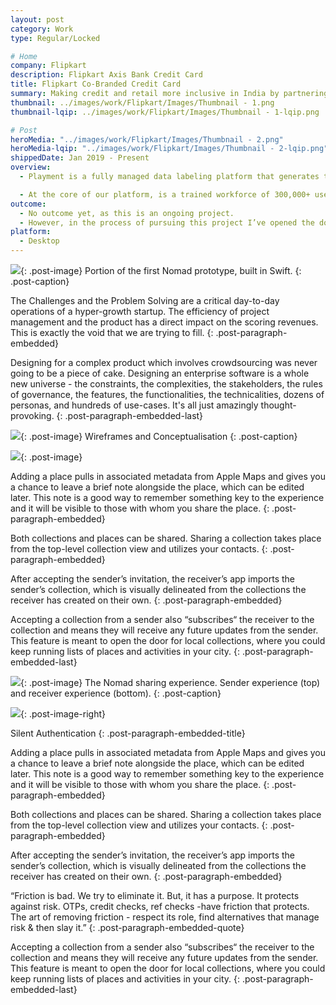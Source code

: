 ```yaml
---
layout: post
category: Work
type: Regular/Locked

# Home
company: Flipkart
description: Flipkart Axis Bank Credit Card
title: Flipkart Co-Branded Credit Card
summary: Making credit and retail more inclusive in India by partnering with Axis Bank and Mastercard to launch a co-branded credit card.
thumbnail: ../images/work/Flipkart/Images/Thumbnail - 1.png
thumbnail-lqip: ../images/work/Flipkart/Images/Thumbnail - 1-lqip.png

# Post
heroMedia: "../images/work/Flipkart/Images/Thumbnail - 2.png"
heroMedia-lqip: "../images/work/Flipkart/Images/Thumbnail - 2-lqip.png"
shippedDate: Jan 2019 - Present
overview:
  - Playment is a fully managed data labeling platform that generates training data for computer vision models at scale using crowdsourcing. The motto is to empower companies in the Autonomous Vehicle, Drones, Mapping, and similar spaces with high precision annotation services. We are a young company backed by Y-Combinator and SAIF Partners; we have helped the likes of Nio, Didi Chuxing, University of Washington, Nuro, Drive.ai, and many more to fuel their vision of Autonomous Vehicles.

  - At the core of our platform, is a trained workforce of 300,000+ users (Players/Annotators) managed by their human intelligence experts who build annotation tasks on the training data and deliver results with assured quality.
outcome:
  - No outcome yet, as this is an ongoing project.
  - However, in the process of pursuing this project I’ve opened the door to the world of Swift and iOS development, so in that sense it’s already a great success.
platform:
  - Desktop
---
```


<img src="../images/work/Flipkart/CBC/cards-lqip.png" data-src="../images/work/Flipkart/CBC/cards.png" class="lazyload blur-up">{: .post-image}
Portion of the first Nomad prototype, built in Swift.
{: .post-caption}

The Challenges and the Problem Solving are a critical day-to-day operations of a hyper-growth startup. The efficiency of project management and the product has a direct impact on the scoring revenues. This is exactly the void that we are trying to fill.
{: .post-paragraph-embedded}

Designing for a complex product which involves crowdsourcing was never going to be a piece of cake. Designing an enterprise software is a whole new universe - the constraints, the complexities, the stakeholders, the rules of governance, the features, the functionalities, the technicalities, dozens of personas, and hundreds of use-cases. It's all just amazingly thought-provoking.
{: .post-paragraph-embedded-last}

<img src="../images/work/Flipkart/CBC/3-lqip.png" data-src="../images/work/Flipkart/CBC/3.png" class="lazyload blur-up">{: .post-image}
Wireframes and Conceptualisation
{: .post-caption}

<img src="../images/work/Flipkart/CBC/collage-cbc-lqip.png" data-src="../images/work/Flipkart/CBC/collage-cbc.png" class="lazyload blur-up ">{: .post-image}

Adding a place pulls in associated metadata from Apple Maps and gives you a chance to leave a brief note alongside the place, which can be edited later. This note is a good way to remember something key to the experience and it will be visible to those with whom you share the place.
{: .post-paragraph-embedded}

Both collections and places can be shared. Sharing a collection takes place from the top-level collection view and utilizes your contacts.
{: .post-paragraph-embedded}

After accepting the sender’s invitation, the receiver’s app imports the sender’s collection, which is visually delineated from the collections the receiver has created on their own.
{: .post-paragraph-embedded}

Accepting a collection from a sender also “subscribes“ the receiver to the collection and means they will receive any future updates from the sender. This feature is meant to open the door for local collections, where you could keep running lists of places and activities in your city.
{: .post-paragraph-embedded-last}

<img src="../images/work/Flipkart/CBC/IMG_0429-lqip.png" data-src="../images/work/Flipkart/CBC/IMG_0429.png" class="lazyload blur-up">{: .post-image}
The Nomad sharing experience. Sender experience (top) and receiver experience (bottom).
{: .post-caption}




<img src="../images/work/Flipkart/SA/collage-sa 2.png" data-src="../images/work/Flipkart/SA/collage-sa.png" class="lazyload blur-up">{: .post-image-right}


Silent Authentication
{: .post-paragraph-embedded-title}

Adding a place pulls in associated metadata from Apple Maps and gives you a chance to leave a brief note alongside the place, which can be edited later. This note is a good way to remember something key to the experience and it will be visible to those with whom you share the place.
{: .post-paragraph-embedded}

Both collections and places can be shared. Sharing a collection takes place from the top-level collection view and utilizes your contacts.
{: .post-paragraph-embedded}

After accepting the sender’s invitation, the receiver’s app imports the sender’s collection, which is visually delineated from the collections the receiver has created on their own.
{: .post-paragraph-embedded}

“Friction is bad. We try to eliminate it. But, it has a purpose. It protects against risk. OTPs, credit checks, ref checks -have friction that protects. The art of removing friction - respect its role, find alternatives that manage risk & then slay it.”
{: .post-paragraph-embedded-quote}

Accepting a collection from a sender also “subscribes“ the receiver to the collection and means they will receive any future updates from the sender. This feature is meant to open the door for local collections, where you could keep running lists of places and activities in your city.
{: .post-paragraph-embedded-last}